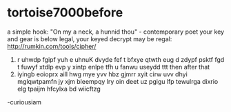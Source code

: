 tortoise7000before
==================
a simple hook: "On my a neck, a hunnid thou" - contemporary poet
your key and gear is below legal, your keyed decrypt may be regal: http://rumkin.com/tools/cipher/

1. r uhwdp fgipf yuh e uhnuK dvyde fef t bfxye qtwth eug d zdypf psktf fgd t fuwyf xtdlp evp y xintp enlpe tfh u fanwu useydd ttt
then after that
2. iyingb eoioprx aill hwg mye yvv hbz gjmrr xyit cirw uvv dhyi mglqwtpamfn jy xjm bleempqy lry oin deet uz pgigu lfp tewulrga dixrio elg tpaijm hfcylxa bd wiicftzg

-curiousiam
